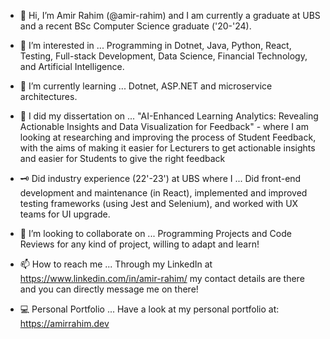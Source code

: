 - 👋 Hi, I’m Amir Rahim (@amir-rahim) and I am currently a graduate at UBS and a recent BSc Computer Science graduate ('20-'24).

- 👀 I’m interested in ...
Programming in Dotnet, Java, Python, React, Testing, Full-stack Development, Data Science, Financial Technology, and Artificial Intelligence.

- 🌱 I’m currently learning ... 
Dotnet, ASP.NET and microservice architectures.

- 📝 I did my dissertation on ... 
"AI-Enhanced Learning Analytics: Revealing Actionable Insights and Data Visualization for Feedback" - where I am looking at researching and improving the process of Student Feedback, with the aims of making it easier for Lecturers to get actionable insights and easier for Students to give the right feedback

- 🗝️ Did industry experience (22'-23') at UBS where I ...
Did front-end development and maintenance (in React), implemented and improved testing frameworks (using Jest and Selenium), and worked with UX teams for UI upgrade.

- 💞️ I’m looking to collaborate on ... 
Programming Projects and Code Reviews for any kind of project, willing to adapt and learn!

- 📫 How to reach me ... 
Through my LinkedIn at https://www.linkedin.com/in/amir-rahim/ my contact details are there and you can directly message me on there!

- 💻 Personal Portfolio ...
Have a look at my personal portfolio at: https://amirrahim.dev
